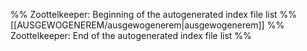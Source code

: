%% Zoottelkeeper: Beginning of the autogenerated index file list %%
[[AUSGEWOGENEREM/ausgewogenerem|ausgewogenerem]]
%% Zoottelkeeper: End of the autogenerated index file list %%
